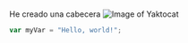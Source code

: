 # 
He creado una cabecera
![Image of Yaktocat](https://octodex.github.com/images/yaktocat.png)
``` javascript
var myVar = "Hello, world!";
```
